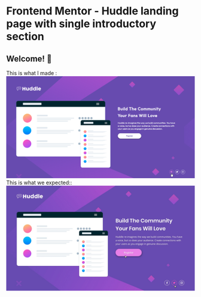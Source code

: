 # Frontend Mentor - Huddle landing page with single introductory section


## Welcome! 👋
This is what I made :
<img src="https://github.com/FrontendMentorRepo/huddle-landing-page-with-single-introductory-section-master/blob/main/result.PNG"/>
<Br/>
This is what we expected::
<img src="https://github.com/FrontendMentorRepo/huddle-landing-page-with-single-introductory-section-master/blob/main/design/active-states.jpg"/>

